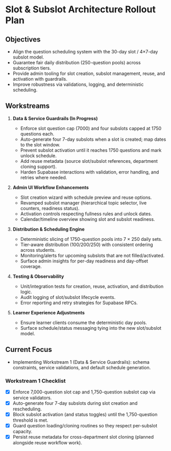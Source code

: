 # Slot & Subslot Architecture Rollout Plan

## Objectives

- Align the question scheduling system with the 30-day slot / 4×7-day subslot model.
- Guarantee fair daily distribution (250-question pools) across subscription tiers.
- Provide admin tooling for slot creation, subslot management, reuse, and activation with guardrails.
- Improve robustness via validations, logging, and deterministic scheduling.

## Workstreams

1. **Data & Service Guardrails (In Progress)**
   - Enforce slot question cap (7000) and four subslots capped at 1750 questions each.
   - Auto-generate four 7-day subslots when a slot is created; map dates to the slot window.
   - Prevent subslot activation until it reaches 1750 questions and mark unlock schedule.
   - Add reuse metadata (source slot/subslot references, department cloning support).
   - Harden Supabase interactions with validation, error handling, and retries where needed.

2. **Admin UI Workflow Enhancements**
   - Slot creation wizard with schedule preview and reuse options.
   - Revamped subslot manager (hierarchical topic selector, live counters, readiness status).
   - Activation controls respecting fullness rules and unlock dates.
   - Calendar/timeline overview showing slot and subslot readiness.

3. **Distribution & Scheduling Engine**
   - Deterministic slicing of 1750-question pools into 7 × 250 daily sets.
   - Tier-aware distribution (100/200/250) with consistent ordering across students.
   - Monitoring/alerts for upcoming subslots that are not filled/activated.
   - Surface admin insights for per-day readiness and day-offset coverage.

4. **Testing & Observability**
   - Unit/integration tests for creation, reuse, activation, and distribution logic.
   - Audit logging of slot/subslot lifecycle events.
   - Error reporting and retry strategies for Supabase RPCs.

5. **Learner Experience Adjustments**
   - Ensure learner clients consume the deterministic day pools.
   - Surface schedule/status messaging tying into the new slot/subslot model.

## Current Focus

- Implementing Workstream 1 (Data & Service Guardrails): schema constraints, service validations, and default schedule generation.

### Workstream 1 Checklist

- [x] Enforce 7,000-question slot cap and 1,750-question subslot cap via service validators.
- [x] Auto-generate four 7-day subslots during slot creation and rescheduling.
- [x] Block subslot activation (and status toggles) until the 1,750-question threshold is met.
- [x] Guard question loading/cloning routines so they respect per-subslot capacity.
- [x] Persist reuse metadata for cross-department slot cloning (planned alongside reuse workflow work).
